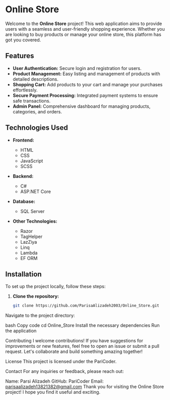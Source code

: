 
# Online Store

Welcome to the **Online Store** project! This web application aims to provide users with a seamless and user-friendly shopping experience. Whether you are looking to buy products or manage your online store, this platform has got you covered.

## Features

- **User Authentication:** Secure login and registration for users.
- **Product Management:** Easy listing and management of products with detailed descriptions.
- **Shopping Cart:** Add products to your cart and manage your purchases effortlessly.
- **Secure Payment Processing:** Integrated payment systems to ensure safe transactions.
- **Admin Panel:** Comprehensive dashboard for managing products, categories, and orders.

## Technologies Used

- **Frontend:**
  - HTML
  - CSS
  - JavaScript
  - SCSS

- **Backend:**
  - C#
  - ASP.NET Core

- **Database:**
  - SQL Server

- **Other Technologies:**
  - Razor
  - TagHelper
  - LazZiya 
  - Linq
  - Lambda 
  - EF ORM

## Installation

To set up the project locally, follow these steps:

1. **Clone the repository:**
   ```bash
   git clone https://github.com/ParisaAlizadeh2003/Online_Store.git


Navigate to the project directory:

bash
Copy code
cd Online_Store
Install the necessary dependencies 
Run the application


Contributing
I welcome contributions! If you have suggestions for improvements or new features, feel free to open an issue or submit a pull request. Let's collaborate and build something amazing together!

License
This project is licensed under the PariCoder.

Contact
For any inquiries or feedback, please reach out:

Name: Parsi Alizadeh
GitHub: PariCoder
Email: parisaalizadeh13821382@gmail.com
Thank you for visiting the Online Store project! I hope you find it useful and exciting.

